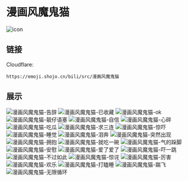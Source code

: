 # 漫画风魔鬼猫
![icon](https://emoji.shojo.cn/bili/src/漫画风魔鬼猫/icon.png)
## 链接
Cloudflare:
```
https://emoji.shojo.cn/bili/src/漫画风魔鬼猫
```
## 展示
![漫画风魔鬼猫-告辞](https://emoji.shojo.cn/bili/src/漫画风魔鬼猫/漫画风魔鬼猫-告辞.png)
![漫画风魔鬼猫-已收藏](https://emoji.shojo.cn/bili/src/漫画风魔鬼猫/漫画风魔鬼猫-已收藏.png)
![漫画风魔鬼猫-ok](https://emoji.shojo.cn/bili/src/漫画风魔鬼猫/漫画风魔鬼猫-ok.png)
![漫画风魔鬼猫-靓仔语塞](https://emoji.shojo.cn/bili/src/漫画风魔鬼猫/漫画风魔鬼猫-靓仔语塞.png)
![漫画风魔鬼猫-自信](https://emoji.shojo.cn/bili/src/漫画风魔鬼猫/漫画风魔鬼猫-自信.png)
![漫画风魔鬼猫-心碎](https://emoji.shojo.cn/bili/src/漫画风魔鬼猫/漫画风魔鬼猫-心碎.png)
![漫画风魔鬼猫-吃瓜](https://emoji.shojo.cn/bili/src/漫画风魔鬼猫/漫画风魔鬼猫-吃瓜.png)
![漫画风魔鬼猫-求三连](https://emoji.shojo.cn/bili/src/漫画风魔鬼猫/漫画风魔鬼猫-求三连.png)
![漫画风魔鬼猫-惊吓](https://emoji.shojo.cn/bili/src/漫画风魔鬼猫/漫画风魔鬼猫-惊吓.png)
![漫画风魔鬼猫-睡觉](https://emoji.shojo.cn/bili/src/漫画风魔鬼猫/漫画风魔鬼猫-睡觉.png)
![漫画风魔鬼猫-泪奔](https://emoji.shojo.cn/bili/src/漫画风魔鬼猫/漫画风魔鬼猫-泪奔.png)
![漫画风魔鬼猫-突然出现](https://emoji.shojo.cn/bili/src/漫画风魔鬼猫/漫画风魔鬼猫-突然出现.png)
![漫画风魔鬼猫-拥抱](https://emoji.shojo.cn/bili/src/漫画风魔鬼猫/漫画风魔鬼猫-拥抱.png)
![漫画风魔鬼猫-就吃一碗](https://emoji.shojo.cn/bili/src/漫画风魔鬼猫/漫画风魔鬼猫-就吃一碗.png)
![漫画风魔鬼猫-气的跺脚](https://emoji.shojo.cn/bili/src/漫画风魔鬼猫/漫画风魔鬼猫-气的跺脚.png)
![漫画风魔鬼猫-安慰](https://emoji.shojo.cn/bili/src/漫画风魔鬼猫/漫画风魔鬼猫-安慰.png)
![漫画风魔鬼猫-爱了爱了](https://emoji.shojo.cn/bili/src/漫画风魔鬼猫/漫画风魔鬼猫-爱了爱了.png)
![漫画风魔鬼猫-吓一跳](https://emoji.shojo.cn/bili/src/漫画风魔鬼猫/漫画风魔鬼猫-吓一跳.png)
![漫画风魔鬼猫-不过如此](https://emoji.shojo.cn/bili/src/漫画风魔鬼猫/漫画风魔鬼猫-不过如此.png)
![漫画风魔鬼猫-惊诧](https://emoji.shojo.cn/bili/src/漫画风魔鬼猫/漫画风魔鬼猫-惊诧.png)
![漫画风魔鬼猫-厉害](https://emoji.shojo.cn/bili/src/漫画风魔鬼猫/漫画风魔鬼猫-厉害.png)
![漫画风魔鬼猫-欢乐](https://emoji.shojo.cn/bili/src/漫画风魔鬼猫/漫画风魔鬼猫-欢乐.png)
![漫画风魔鬼猫-打瞌睡](https://emoji.shojo.cn/bili/src/漫画风魔鬼猫/漫画风魔鬼猫-打瞌睡.png)
![漫画风魔鬼猫-踹飞](https://emoji.shojo.cn/bili/src/漫画风魔鬼猫/漫画风魔鬼猫-踹飞.png)
![漫画风魔鬼猫-无限循环](https://emoji.shojo.cn/bili/src/漫画风魔鬼猫/漫画风魔鬼猫-无限循环.png)
